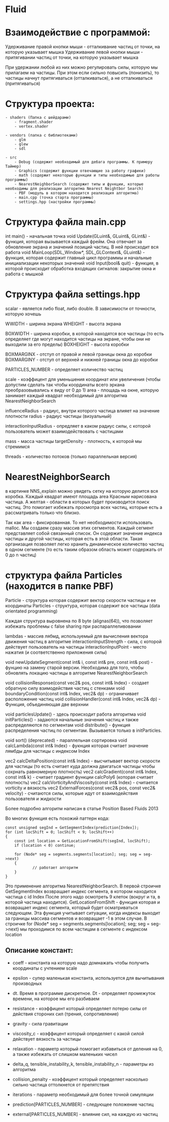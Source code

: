# Fluid

# Взаимодействие с программой:

Удерживание правой кнопки мыши - отталкивание частиц от точки, на которую указывает мышка
Удерживание левой кнопки мыши - притягивании частиц от точки, на которую указывает мышка

При удержании любой из них можно регулировать силы, которую мы прилагаем на частицы.
При этом если сильно повысить (понизить), то частицы начнут притягиваться (отталкиваться), а не отталкиваться (притягиваться)


# Структура проекта:
    - shaders (Папка с шейдарами)
        - fragment.shader
        - vertex.shader

    - vendors (папка с библиотеками)
        - glm
        - glew
        - sdl
        
    - src
        - Debug (содержит необходимый для дебага программы. К примеру Таймер)
        - Graphics (содержит функции отвечающие за работу графики)
        - math (содержит некоторые функции и типы необходимые для работы программы)
        - NearestNeighborSearch (содержит типы и функции, которые необходимы для реализации алгоритма Nearest Neightbor Search)
        - PBF (модуль в котором находится реализация алгоритма)
        - main.cpp (точка старта программы)
        - settings.hpp (настройки программы)

# Структура файла main.cpp

int main() - начальная точка
void Update(GLuint&, GLuint&, GLint&) - функция, которая вызывается каждый фрейм. Она отвечает за обновление экрана и значений позиций частиц. В ней происходит вся работа
void MainLoop(SDL_Window*, SDL_GLContext&, GLuint&) - функция, которая содержит главный цикл программы и начальные инициализации некоторых значений
void Input(bool& quit) - функция, в которой происходит обработка входящих сигналов: закрытие окна и работа с мышкой

# Структура файла settings.hpp

scalar - является либо float, либо double. В зависимости от точности, которую хочешь

WWIDTH - ширина экрана
WHEIGHT - высота экрана

BOXWIDTH - ширина коробки, в которой находятся все частицы (то есть определяет где могут находится частицы на экране, чтобы они не выходили за его пределы)
BOXHEIGHT - высота коробки

BOXMARGINX - отступ от правой и левой границы окна до коробки
BOXMARGINY - отступ от верхней и нижней границы окна до коробки

PARTICLES_NUMBER - определяет количество частиц

scale - коэффицент для уменьшения координат или увеличения (чтобы допустим сделать так чтобы координаты всего эркана преобразовывались к виду от 0 до 1)
area - площадь на окне, которую занимает каждый квадрат необходимый для алгоритма NearestNeighborSearch

influenceRadius - радиус, внутри которого частица влияет на значение плотности
radius - радиус частицы (визуальный)

interactionInputRadius - опредляет в каком радиус силы, с которой пользователь может взаимодействовать с частицами

mass - масса частицы
targetDensity - плотность, к которой мы стремимся

threads - количество потоков (только параллельная версия)

# NearestNeighborSearch

в картинке NNS_explain можно увидеть сетку на которую делится вся коробка. Каждый квадрат имеют площадь area
Красным нарисована частица. А желтая - области в которых будет производится поиск частиц. Это помогает избежать просмотра всех частиц, которые есть
а рассматривать только что близко.

Так как area - фиксированная. То нет необходимости использовать malloc. Мы создаем сразу массив этих сегментов. Каждый сегмент представляет собой связанный список.
Он содержит значение индекса частицы и другой частицы, которая есть в этой области. Такая организация позволяет легко хранить динамическое количество частиц в одном
сегменте (то есть таким образом область может содержать от 0 до n частиц)

# структура файла Particles (находится в папке PBF)

Particle - структура которая содержит вектор скорости частицы и ее координаты
Particles - структура, которая содержит все частицы (data orientated programming)

Каждая структура выровнена по 8 byte (alignas(64)), что позволяет избежать проблемы с false sharing при распараллеливовании

lambdas - массив лябмд, используемый для вычисления вектора движения частиц в алгоритме
interactionInputStrength - сила, с которой действует пользователь на частицы
interactionInputPoint - место нажатия (и соответственно приложения силы)

void newUpdateSegment(const int& i, const int& pre, const int& post) - фунцию на замену старой версии. Необходима для того, чтобы обновлять локацию частицы в алгоритме NearestNeighborSearch
    
void collisionResponse(const vec2& pos, const int& Index) - создает обратную силу взимодействия частиц с стенками
void boundaryCondition(const int& Index, vec2& dp) - ограничивает расположение частиц
void collisionHandler(const int& Index, vec2& dp) - Функция, объединяющая две верхнии

void particlesUpdate() - здесь происходит работа алгоритма
void initParticles() - задаются начальные значения частиц и также распределяются по сегментам
void distribute() - функция распределения частиц по сегментам. Вызывается только в initParticles.

void sort() (deprecated) - параллельная сортировка
void calcLambda(const int& Index) - фукнция которая считает значение лямбды для частицы с индексом Index

vec2 calcDeltaPosition(const int& Index) - высчитывает вектор скорости для частицы (то есть считает куда должна двигаться частицы чтобы сохрнать равномерную плотность)
vec2 calcGradient(const int& Index, const int& k) - считает градиент функции calcPoly6 (которая считает плотность)
vec2 calcVorticityAndViscosity(const int& Index) - считается vorticity и вязкость
vec2 ExternalForces(const vec2& pos, const vec2& velocity) - считаются силы, которые идут от взаимодействия пользователя и жидкости

Более подробно алгоритм написан в статье Position Based Fluids 2013

Во многих функция есть похожий паттерн кода:
```
const unsigned segInd = GetSegmentIndex(prediction[Index]);
for (int locShift = 0; locShift < 9; locShift++)
{
	const int location = GetLocationFromShift(segInd, locShift);
	if (location < 0) continue;

	for (Node* seg = segments.segments[location]; seg; seg = seg->next)
	{
			// работает алгоритм
	}
}
```
Это применение алгоритма NearestNeighborSearch. В первой строичке GetSegmentIndex возвращает индекс сегмента, в котором находится частица с id Index
После этого надо осмотреть 9 клеток (вокруг и та, в которой частица находится). GetLocationFromShift - функция которая и возвращает индекс сегмента, который
будет осматриваться следующем. Эта функция учитывает ситуации, когда индексы выходит за границы массива сегментов и возвращает -1 в этом случае.
В строичке for (Node* seg = segments.segments[location]; seg; seg = seg->next) мы проходимся по всем частицам в сегменте с индексом location

## Описание констант:
    
- coeff - константа на которую надо домнажать чтобы получить координаты с учтением scale
- epsilon - супер маленькая константа, используется для вычитывания производных
- dt. Время в программе дискретное. Dt - определяет промежуток времени, на которое мы его разбиваем
- resistance - коэффицент который определяет потерю силы от действия стороних сил (трения, сопротивление)
- gravity - сила гравитации
- viscosity_c - коэффицент который определяет с какой силой действует вязкость за частицы
- relaxation - параметр который помогает избавиться от деления на 0, а также избежать от слишком маленьких чисел
- delta_q, tensible_instability_k, tensible_instability_n - параметры из алгоритма
- collision_penalty - коэффицент который определяет насколько сильно частица оттолкнется от препятствия
- iterations - параметр необходимый для более точной симуляции

- prediction[PARTICLES_NUMBER] - следующее положение частиц
- external[PARTICLES_NUMBER] - влияние сил, на каждую из частиц